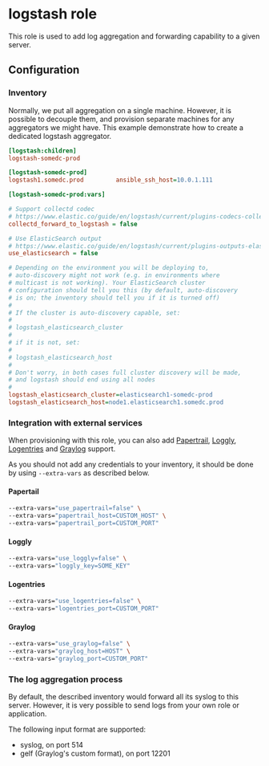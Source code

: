 logstash role
===============

This role is used to add log aggregation and forwarding capability to
a given server.

Configuration
--------------

### Inventory

Normally, we put all aggregation on a single machine. However,
it is possible to decouple them, and provision separate machines
for any aggregators we might have. This example demonstrate how
to create a dedicated logstash aggregator.

```ini
[logstash:children]
logstash-somedc-prod

[logstash-somedc-prod]
logstash1.somedc.prod         ansible_ssh_host=10.0.1.111

[logstash-somedc-prod:vars]

# Support collectd codec
# https://www.elastic.co/guide/en/logstash/current/plugins-codecs-collectd.html
collectd_forward_to_logstash = false

# Use ElasticSearch output
# https://www.elastic.co/guide/en/logstash/current/plugins-outputs-elasticsearch.html
use_elasticsearch = false

# Depending on the environment you will be deploying to,
# auto-discovery might not work (e.g. in environments where
# multicast is not working). Your ElasticSearch cluster
# configuration should tell you this (by default, auto-discovery
# is on; the inventory should tell you if it is turned off)
#
# If the cluster is auto-discovery capable, set:
#
# logstash_elasticsearch_cluster
#
# if it is not, set:
#
# logstash_elasticsearch_host
#
# Don't worry, in both cases full cluster discovery will be made,
# and logstash should end using all nodes
#
logstash_elasticsearch_cluster=elasticsearch1-somedc-prod
logstash_elasticsearch_host=node1.elasticsearch1.somedc.prod
```

### Integration with external services

When provisioning with this role, you can also add
[Papertrail](https://papertrailapp.com),
[Loggly](https://www.loggly.com),
[Logentries](https://logentries.com/) and
[Graylog](https://www.graylog.org/) support.

As you should not add any credentials to your inventory,
it should be done by using `--extra-vars` as described below.

#### Papertail

```bash
--extra-vars="use_papertrail=false" \
--extra-vars="papertrail_host=CUSTOM_HOST" \
--extra-vars="papertrail_port=CUSTOM_PORT"
```

#### Loggly

```bash
--extra-vars="use_loggly=false" \
--extra-vars="loggly_key=SOME_KEY"
```

#### Logentries

```bash
--extra-vars="use_logentries=false" \
--extra-vars="logentries_port=CUSTOM_PORT"
```

#### Graylog

```bash
--extra-vars="use_graylog=false" \
--extra-vars="graylog_host=HOST" \
--extra-vars="graylog_port=CUSTOM_PORT"
```

### The log aggregation process

By default, the described inventory would forward all its syslog
to this server. However, it is very possible to send logs from
your own role or application.

The following input format are supported:

* syslog, on port 514
* gelf (Graylog's custom format), on port 12201
